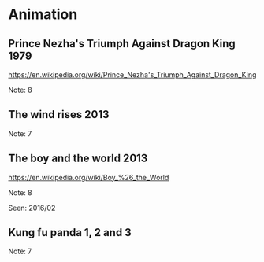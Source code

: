 # Animation

## Prince Nezha's Triumph Against Dragon King 1979

<https://en.wikipedia.org/wiki/Prince_Nezha's_Triumph_Against_Dragon_King>

Note: 8

## The wind rises 2013

Note: 7

## The boy and the world 2013

<https://en.wikipedia.org/wiki/Boy_%26_the_World>

Note: 8

Seen: 2016/02

## Kung fu panda 1, 2 and 3

Note: 7
